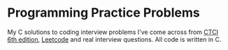 # Programming Practice Problems

My C solutions to coding interview problems I've come across from [CTCI 6th edition](http://www.crackingthecodinginterview.com), [Leetcode](www.leetcode.com) and real interview questions. All code is written in C.
